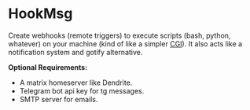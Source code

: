 # HookMsg

Create webhooks (remote triggers) to execute scripts (bash, python, whatever) on your machine (kind of like a simpler [CGI](https://en.wikipedia.org/wiki/Common_Gateway_Interface)). It also acts like a notification system and gotify alternative.

**Optional Requirements:**
* A matrix homeserver like Dendrite.
* Telegram bot api key for tg messages.
* SMTP server for emails.